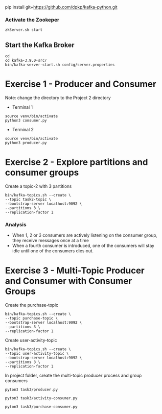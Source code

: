 pip install git+https://github.com/dpkp/kafka-python.git

### Activate the Zookeper
```
zkServer.sh start  
```

## Start the Kafka Broker
```
cd
cd kafka-3.9.0-src/
bin/kafka-server-start.sh config/server.properties
```

# Exercise 1 - Producer and Consumer 
Note: change the directory to the Project 2 directory

- Terminal 1
```
source venv/bin/activate
python3 consumer.py
```
- Terminal 2
```
source venv/bin/activate
python3 producer.py
```
# Exercise 2 - Explore partitions and consumer groups
Create a topic-2 with 3 partitions
```
bin/kafka-topics.sh --create \
--topic task2-topic \
--bootstrap-server localhost:9092 \
--partitions 3 \
--replication-factor 1

```
### Analysis
* When 1, 2 or 3 consumers are actively listening on the consumer group, they receive messages once at a time
* When a fourth consumer is introduced, one of the consumers will stay idle until one of the consumers dies out.
  

# Exercise 3 - Multi-Topic Producer and Consumer with Consumer Groups
Create the purchase-topic
```
bin/kafka-topics.sh --create \
--topic purchase-topic \
--bootstrap-server localhost:9092 \
--partitions 3 \
--replication-factor 1
```
Create user-activity-topic
```
bin/kafka-topics.sh --create \
--topic user-activity-topic \
--bootstrap-server localhost:9092 \
--partitions 3 \
--replication-factor 1
```
In project folder, create the multi-topic producer process and group consumers
```
pyton3 task3/producer.py
```
```
pyton3 task3/activity-consumer.py
```
```
pyton3 task3/purchase-consumer.py
```

